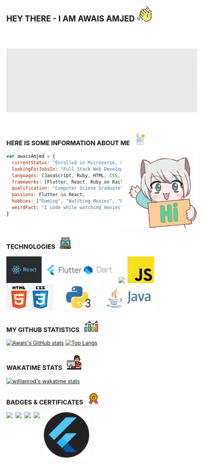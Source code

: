## HEY THERE - I AM AWAIS AMJED <img src="./waving-hand.png" height="40" align="justify"/>
<br><br>
<p align="center">
  <img src="404.gif"/>
</p>
<br>

### HERE IS SOME INFORMATION ABOUT ME &nbsp; <img src="./information.png" height="30" align="justify"/>

<img src="./hi.gif" width="200" align="right"/>

```js
var awaisAmjed = {
  currentStatus: "Enrolled in Microverse, Soon to be a Full-stack Web Developer",
  lookingForJobsIn: "Full Stack Web Development" || "Front-End Development with Flutter",
  languages: [JavaScript, Ruby, HTML, CSS, Dart, Python, Java],
  frameworks: [Flutter, React, Ruby on Rails],
  qualification: "Computer Sciene Graduate",
  passions: Flutter && React,
  hobbies: ["Gaming", "Watching Movies", "Listening to Music"],
  weirdFact: "I code while watching movies",
}
```
<br>

### TECHNOLOGIES &nbsp; <img src="./technology.png" height="30" align="justify"/>

<img src="./react-logo.png" height="70" align="justify"/>&nbsp;&nbsp;<img src="./Flutter.png" height="70" align="justify"/>&nbsp;&nbsp;<img src="https://miro.medium.com/max/1000/1*lEXUSkEm6M6kIHmKP9HtWg.png" height="70" align="justify"/>&nbsp;&nbsp;<img src="./JavaScript.png" height="70" align="justify"/>&nbsp;&nbsp;<img src="./html_css.jpg" height="70" align="justify"/>&nbsp;&nbsp;<img src="./Python.webp" height="70" align="justify"/>&nbsp;&nbsp;<img src="./Java.png" height="70" align="justify"/>

### MY GITHUB STATISTICS &nbsp; <img src="./statistics.png" height="30" align="justify"/>

[![Awais's GitHub stats](https://github-readme-stats.vercel.app/api?username=awais-amjed&count_private=true&hide_title=true&show_icons=true&hide_border=true&theme=nightowl&bg_color=161B22)](https://github.com/anuraghazra/github-readme-stats)
[![Top Langs](https://github-readme-stats.vercel.app/api/top-langs/?username=awais-amjed&card_width=250&langs_count=6&hide_border=true&layout=compact&theme=nightowl&bg_color=161B22)](https://github.com/anuraghazra/github-readme-stats)

### WAKATIME STATS &nbsp; <img src="./computer.png" height="40" align="justify"/>

[![willianrod's wakatime stats](https://github-readme-stats.vercel.app/api/wakatime?username=awais_amjed&hide_border=true&hide_border=true&theme=nightowl&bg_color=161B22)](https://github.com/anuraghazra/github-readme-stats)


### BADGES & CERTIFICATES &nbsp; <img src="./medal.png" height="30" align="justify"/>

[<img src="https://api.accredible.com/v1/frontend/credential_website_embed_image/badge/52033964" height="120" align="justify"/>](https://api.accredible.com/v1/frontend/credential_website_embed_image/badge/52033964)&nbsp;&nbsp;[<img src="https://api.accredible.com/v1/frontend/credential_website_embed_image/badge/49817923" height="120" align="justify"/>](https://api.accredible.com/v1/frontend/credential_website_embed_image/badge/49817923)&nbsp;&nbsp;[<img src="https://api.accredible.com/v1/frontend/credential_website_embed_image/badge/47857885" height="120" align="justify"/>](https://api.accredible.com/v1/frontend/credential_website_embed_image/certificate/47857885)&nbsp;&nbsp;[<img src="https://api.accredible.com/v1/frontend/credential_website_embed_image/badge/45950717" height="120" align="justify"/>](https://api.accredible.com/v1/frontend/credential_website_embed_image/certificate/45950717)&nbsp;&nbsp;&nbsp;[<img src="./flutter_circle.png" height="120" align="top"/>](https://www.udemy.com/certificate/UC-68648df5-a16c-44bc-9305-bf8e1aaa239e/)



